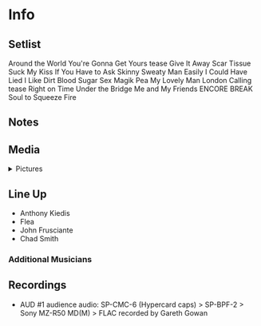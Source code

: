 # Info

## Setlist

Around the World
You're Gonna Get Yours tease
Give It Away
Scar Tissue
Suck My Kiss
If You Have to Ask
Skinny Sweaty Man
Easily
I Could Have Lied
I Like Dirt
Blood Sugar Sex Magik
Pea
My Lovely Man
London Calling tease
Right on Time
Under the Bridge
Me and My Friends
ENCORE BREAK
Soul to Squeeze
Fire

## Notes

## Media 

<details>
  <summary>Pictures</summary>
  <!--<img alt="Setlist" title="Setlist" src="_.jpg" height="200" />
  <img alt="Clipping" title="Clipping" src="_.jpg" height="200" />
  <img alt="Flyer" title="Flyer" src="_.jpg" height="200" />-->
</details>

## Line Up

* Anthony Kiedis
* Flea
* John Frusciante
* Chad Smith

### Additional Musicians

## Recordings

* AUD #1 audience audio: SP-CMC-6 (Hypercard caps) > SP-BPF-2 > Sony MZ-R50 MD(M) > FLAC recorded by Gareth Gowan
